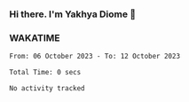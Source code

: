 ### Hi there. I'm Yakhya Diome 👋

### WAKATIME
<!--START_SECTION:waka-->

```txt
From: 06 October 2023 - To: 12 October 2023

Total Time: 0 secs

No activity tracked
```

<!--END_SECTION:waka-->

